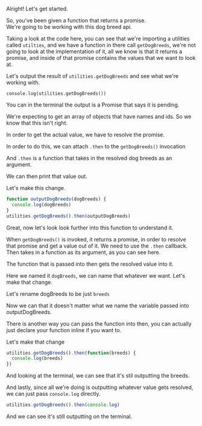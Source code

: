 Alright! Let's get started.

So, you've been given a function that returns a promise.  
We're going to be working with this dog breed api.

Taking a look at the code here, you can see that we're importing a utilities
called `utilties`, and we have a function in there call `getDogBreeds`, we're not going to look at the implementation of it,
all we know is that it returns a promise, and inside of that promise contains
the values that we want to look at.

Let's output the result of `utilities.getDogBreeds` and see what we're working with.

```node
console.log(utilities.getDogBreeds())
```

You can in the terminal the output is a Promise that says it is pending.

We're expecting to get an array of objects that have names and ids.
So we know that this isn't right.

In order to get the actual value, we have to resolve the promise.

In order to do this, we can attach `.then` to the `getDogBreeds()` invocation

And `.then` is a function that takes in the resolved dog breeds as an argument.

We can then print that value out.

Let's make this change.

```js
function outputDogBreeds(dogBreeds) {
  console.log(dogBreeds)
}
utilities.getDogBreeds().then(outputDogBreeds)
```

Great, now let's look look further into this function to understand it.

When `getDogBreeds()` is invoked, it returns a promise, in order to resolve that promise and get a value out of it.
We need to use the `.then` callback. Then takes in a function as its argument, as you can see here.

The function that is passed into then gets the resolved value into it.

Here we named it `dogBreeds`, we can name that whatever we want. Let's make that change.

Let's rename dogBreeds to be just `breeds`

Now we can that it doesn't matter what we name the variable passed into outputDogBreeds.

There is another way you can pass the function into then, you can actually just declare your function
inline if you want to.

Let's make that change

```js
utilities.getDogBreeds().then(function(breeds) {
  console.log(breeds)
})
```

And looking at the terminal, we can see that it's stil outputting the breeds.

And lastly, since all we're doing is outputting whatever value gets resolved, we can just pass `console.log` directly.

```js
utilities.getDogBreeds().then(console.log)
```

And we can see it's still outputting on the terminal.
